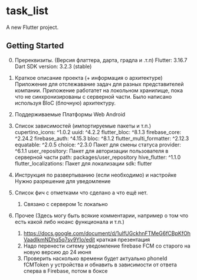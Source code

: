 # task_list

A new Flutter project.

## Getting Started

0. Пререквизиты. (Версия флаттера, дарта, градла и .т.п)
    Flutter: 3.16.7
    Dart SDK version: 3.2.3 (stable)
1. Краткое описание проекта (+ информация о архитектуре)
    Приложение для отслежавание задач для разных представителей компании. Приложение работатет на локольном хранилище, пока что не синхронизированы с серверной части. Было написано используя BloC (блочную) архитектуру.
2. Поддерживаемые Платформы
    Web
    Android
3. Список зависимостей (импортируемые пакеты и т.п.)
    cupertino_icons: ^1.0.2
    uuid: ^4.2.2
    flutter_bloc: ^8.1.3
    firebase_core: ^2.24.2
    firebase_auth: ^4.15.3
    bloc: ^8.1.2
    flutter_multi_formatter: ^2.12.3
    equatable: ^2.0.5 
    choice: ^2.3.0 Пакет для смены статуса
    provider: ^6.1.1 
    user_repository: Пакет для авторизации пользователя в серверной части
        path: packages/user_repository
    hive_flutter: ^1.1.0
    flutter_localizations:  Пакет для локализации
        sdk: flutter 

4. Инструкция по развертыванию (если необходимо) и настройке 
    Нужно разрешение для уведомление
5. Список фич с отметками что сделано а что ещё нет.
    1. Связано с сервером 1с локально 
6. Прочее (Здесь могу быть всякие комментарии, например о том что есть какой либо нюанс функционала и т.п.)
    1. https://docs.google.com/document/d/1uIfUGckhnFTMeG6fCBpKfOhVaadlkmNDhq5q7sv9YIo/edit краткая презентация
    2. Надо перенести ситему уведомление firebase FCM со старого на новую версию до 24 июня 
   3. Проверить насколько времени будет актуально phoneId fCMToken у устройства и обнавить в зависимости от ответа сперва в Firebase, потом в боксе 